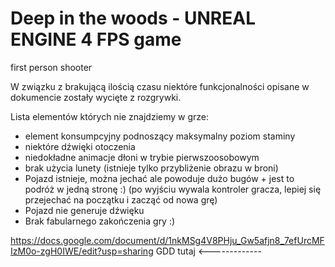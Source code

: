 # Deep in the woods - UNREAL ENGINE 4 FPS game
 first person shooter


W związku z brakującą ilością czasu niektóre funkcjonalności opisane w dokumencie zostały wycięte z rozgrywki. 

Lista elementów których nie znajdziemy w grze:
- element konsumpcyjny podnoszący maksymalny poziom staminy
- niektóre dźwięki otoczenia
- niedokładne animacje dłoni w trybie pierwszoosobowym
- brak użycia lunety (istnieje tylko przybliżenie obrazu w broni)
- Pojazd istnieje, można jechać ale powoduje dużo bugów + jest to podróż w jedną stronę :) (po wyjściu wywala kontroler gracza, lepiej się przejechać na początku i zacząć od nowa grę)
- Pojazd nie generuje dźwięku
- Brak fabularnego zakończenia gry :)


https://docs.google.com/document/d/1nkMSg4V8PHju_Gw5afjn8_7efUrcMFIzM0o-zgH0IWE/edit?usp=sharing GDD tutaj <-------------

